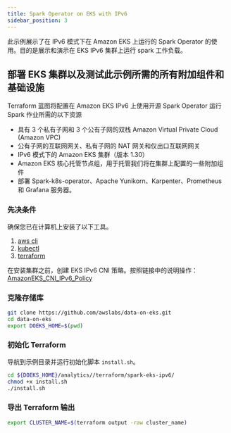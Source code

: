 ```yaml
---
title: Spark Operator on EKS with IPv6
sidebar_position: 3
---
```


此示例展示了在 IPv6 模式下在 Amazon EKS 上运行的 Spark Operator 的使用。目的是展示和演示在 EKS IPv6 集群上运行 spark 工作负载。

## 部署 EKS 集群以及测试此示例所需的所有附加组件和基础设施

Terraform 蓝图将配置在 Amazon EKS IPv6 上使用开源 Spark Operator 运行 Spark 作业所需的以下资源

* 具有 3 个私有子网和 3 个公有子网的双栈 Amazon Virtual Private Cloud (Amazon VPC)
* 公有子网的互联网网关、私有子网的 NAT 网关和仅出口互联网网关
* IPv6 模式下的 Amazon EKS 集群（版本 1.30）
* Amazon EKS 核心托管节点组，用于托管我们将在集群上配置的一些附加组件
* 部署 Spark-k8s-operator、Apache Yunikorn、Karpenter、Prometheus 和 Grafana 服务器。

### 先决条件

确保您已在计算机上安装了以下工具。

1. [aws cli](https://docs.aws.amazon.com/cli/latest/userguide/install-cliv2.html)
2. [kubectl](https://Kubernetes.io/docs/tasks/tools/)
3. [terraform](https://learn.hashicorp.com/tutorials/terraform/install-cli)

在安装集群之前，创建 EKS IPv6 CNI 策略。按照链接中的说明操作：
[AmazonEKS_CNI_IPv6_Policy ](https://docs.aws.amazon.com/eks/latest/userguide/cni-iam-role.html#cni-iam-role-create-ipv6-policy)

### 克隆存储库

```bash
git clone https://github.com/awslabs/data-on-eks.git
cd data-on-eks
export DOEKS_HOME=$(pwd)
```

### 初始化 Terraform

导航到示例目录并运行初始化脚本 `install.sh`。

```bash
cd ${DOEKS_HOME}/analytics//terraform/spark-eks-ipv6/
chmod +x install.sh
./install.sh
```

### 导出 Terraform 输出

```bash
export CLUSTER_NAME=$(terraform output -raw cluster_name)
